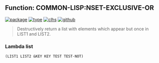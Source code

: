 ## Function: COMMON-LISP:NSET-EXCLUSIVE-OR
[![package](https://img.shields.io/badge/Package-COMMON--LISP-5f9ea0.svg?style=social&colorA=999999)](../) [![type](https://img.shields.io/badge/Type-Function-5f9ea0.svg?style=social&colorA=999999)](../#function) [![clhs](https://img.shields.io/badge/CLHS-NSET--EXCLUSIVE--OR-5f9ea0.svg?style=social&colorA=999999)](http://www.lispworks.com/documentation/HyperSpec/Body/f_set_ex.htm) [![github](https://img.shields.io/badge/GitHub-View_the_source-5f9ea0.svg?style=social&colorA=999999&logo=github)](https://github.com/sbcl/sbcl/blob/master/src/code/list.lisp/) 

> Destructively return a list with elements which appear but once in LIST1
> and LIST2.

### Lambda list
```
(LIST1 LIST2 &KEY KEY TEST TEST-NOT)
```
